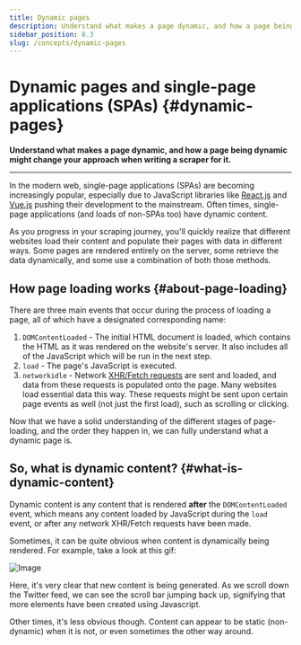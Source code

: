 ```yaml
---
title: Dynamic pages
description: Understand what makes a page dynamic, and how a page being dynamic might change your approach when writing a scraper for it.
sidebar_position: 8.3
slug: /concepts/dynamic-pages
---
```


# Dynamic pages and single-page applications (SPAs) {#dynamic-pages}

**Understand what makes a page dynamic, and how a page being dynamic might change your approach when writing a scraper for it.**

---

In the modern web, single-page applications (SPAs) are becoming increasingly popular, especially due to JavaScript libraries like [React.js](https://reactjs.org/) and [Vue.js](https://vuejs.org/) pushing their development to the mainstream. Often times, single-page applications (and loads of non-SPAs too) have dynamic content.

As you progress in your scraping journey, you'll quickly realize that different websites load their content and populate their pages with data in different ways. Some pages are rendered entirely on the server, some retrieve the data dynamically, and some use a combination of both those methods.

## How page loading works {#about-page-loading}

There are three main events that occur during the process of loading a page, all of which have a designated corresponding name:

1. `DOMContentLoaded` - The initial HTML document is loaded, which contains the HTML as it was rendered on the website's server. It also includes all of the JavaScript which will be run in the next step.
2. `load` - The page's JavaScript is executed.
3. `networkidle` - Network [XHR/Fetch requests](https://developer.mozilla.org/en-US/docs/Web/API/XMLHttpRequest) are sent and loaded, and data from these requests is populated onto the page. Many websites load essential data this way. These requests might be sent upon certain page events as well (not just the first load), such as scrolling or clicking.

Now that we have a solid understanding of the different stages of page-loading, and the order they happen in, we can fully understand what a dynamic page is.

## So, what is dynamic content? {#what-is-dynamic-content}

Dynamic content is any content that is rendered **after** the `DOMContentLoaded` event, which means any content loaded by JavaScript during the `load` event, or after any network XHR/Fetch requests have been made.

Sometimes, it can be quite obvious when content is dynamically being rendered. For example, take a look at this gif:

<!-- This image comes from this blog post https://blog.apify.com/what-is-a-dynamic-page/ -->
<!-- It is pretty large, so it doesn't make sense to upload it a second time here -->

![Image](https://blog.apify.com/content/images/2022/02/dynamicLoading-1--1--2.gif)

Here, it's very clear that new content is being generated. As we scroll down the Twitter feed, we can see the scroll bar jumping back up, signifying that more elements have been created using Javascript.

Other times, it's less obvious though. Content can appear to be static (non-dynamic) when it is not, or even sometimes the other way around.
